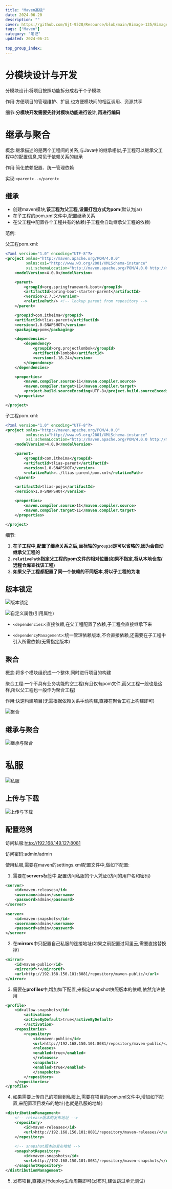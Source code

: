 ```yaml
---
title: "Maven高级"
date: 2024-06-20
description: ""
cover: https://github.com/Gjt-9520/Resource/blob/main/Bimage-135/Bimage51.jpg?raw=true
tags: ["Maven"]
category: "笔记"
updated: 2024-06-21
  
top_group_index: 
---
```


# 分模块设计与开发

分模块设计:将项目按照功能拆分成若干个子模块

作用:方便项目的管理维护、扩展,也方便模块间的相互调用、资源共享

细节:**分模块开发需要先针对模块功能进行设计,再进行编码**

# 继承与聚合

概念:继承描述的是两个工程间的关系,与Java中的继承相似,子工程可以继承父工程中的配置信息,常见于依赖关系的继承

作用:简化依赖配置、统一管理依赖

实现:`<parent>..</parent>`

## 继承

- 创建maven模块,**该工程为父工程,设置打包方式为pom**(默认为jar)                 
- 在子工程的pom.xml文件中,配置继承关系            
- 在父工程中配置各个工程共有的依赖(子工程会自动继承父工程的依赖)

范例:

父工程pom.xml:

```xml
<?xml version="1.0" encoding="UTF-8"?>
<project xmlns="http://maven.apache.org/POM/4.0.0"
         xmlns:xsi="http://www.w3.org/2001/XMLSchema-instance"
         xsi:schemaLocation="http://maven.apache.org/POM/4.0.0 http://maven.apache.org/xsd/maven-4.0.0.xsd">
    <modelVersion>4.0.0</modelVersion>

    <parent>
        <groupId>org.springframework.boot</groupId>
        <artifactId>spring-boot-starter-parent</artifactId>
        <version>2.7.5</version>
        <relativePath/> <!-- lookup parent from repository -->
    </parent>

    <groupId>com.itheima</groupId>
    <artifactId>tlias-parent</artifactId>
    <version>1.0-SNAPSHOT</version>
    <packaging>pom</packaging>

    <dependencies>
        <dependency>
            <groupId>org.projectlombok</groupId>
            <artifactId>lombok</artifactId>
            <version>1.18.24</version>
        </dependency>
    </dependencies>

    <properties>
        <maven.compiler.source>11</maven.compiler.source>
        <maven.compiler.target>11</maven.compiler.target>
        <project.build.sourceEncoding>UTF-8</project.build.sourceEncoding>
    </properties>

</project>
```

子工程pom.xml:

```xml
<?xml version="1.0" encoding="UTF-8"?>
<project xmlns="http://maven.apache.org/POM/4.0.0"
         xmlns:xsi="http://www.w3.org/2001/XMLSchema-instance"
         xsi:schemaLocation="http://maven.apache.org/POM/4.0.0 http://maven.apache.org/xsd/maven-4.0.0.xsd">
    <modelVersion>4.0.0</modelVersion>

    <parent>
        <groupId>com.itheima</groupId>
        <artifactId>tlias-parent</artifactId>
        <version>1.0-SNAPSHOT</version>
        <relativePath>../tlias-parent/pom.xml</relativePath>
    </parent>

    <artifactId>tlias-pojo</artifactId>
    <version>1.0-SNAPSHOT</version>

    <properties>
        <maven.compiler.source>11</maven.compiler.source>
        <maven.compiler.target>11</maven.compiler.target>
    </properties>

</project>
```

细节:
1. **在子工程中,配置了继承关系之后,坐标轴的`groupId`是可以省略的,因为会自动继承父工程的**
2. **`relativePath`指定父工程的pom文件的相对位置(如果不指定,将从本地仓库/远程仓库查找该工程)**
3. **如果父子工程都配置了同一个依赖的不同版本,将以子工程的为准**

## 版本锁定

![版本锁定](../images/Maven版本锁定.png)

![自定义属性(引用属性)](../images/自定义属性(引用属性).png)

- `<dependencies>`:直接依赖,在父工程配置了依赖,子工程会直接继承下来

- `<dependencyManagement>`:统一管理依赖版本,不会直接依赖,还需要在子工程中引入所需依赖(无需指定版本)

## 聚合

概念:将多个模块组织成一个整体,同时进行项目的构建

聚合工程:一个不具有业务功能的空工程(有且仅有pom文件,而父工程一般也是这样,所以父工程也一般作为聚合工程)

作用:快速构建项目(无需根据依赖关系手动构建,直接在聚合工程上构建即可)

![聚合](../images/Maven聚合.png)

## 继承与聚合

![继承与聚合](../images/继承与聚合.png)

# 私服

![私服](../images/Maven私服.png)

## 上传与下载

![上传与下载](../images/Maven私服上传与下载.png)

## 配置范例

访问私服:http://192.168.149.127:8081

访问密码:admin/admin

使用私服,需要在maven的settings.xml配置文件中,做如下配置:

1. 需要在**servers**标签中,配置访问私服的个人凭证(访问的用户名和密码)

```xml
<server>
    <id>maven-releases</id>
    <username>admin</username>
    <password>admin</password>
</server>
    
<server>
    <id>maven-snapshots</id>
    <username>admin</username>
    <password>admin</password>
</server>
```

2. 在**mirrors**中只配置自己私服的连接地址(如果之前配置过阿里云,需要直接替换掉)

```xml
<mirror>
    <id>maven-public</id>
    <mirrorOf>*</mirrorOf>
    <url>http://192.168.150.101:8081/repository/maven-public/</url>
</mirror>
```

3. 需要在**profiles**中,增加如下配置,来指定snapshot快照版本的依赖,依然允许使用

```xml
<profile>
    <id>allow-snapshots</id>
        <activation>
        <activeByDefault>true</activeByDefault>
        </activation>
    <repositories>
        <repository>
            <id>maven-public</id>
            <url>http://192.168.150.101:8081/repository/maven-public/</url>
            <releases>
            <enabled>true</enabled>
            </releases>
            <snapshots>
            <enabled>true</enabled>
            </snapshots>
        </repository>
    </repositories>
</profile>
```

4. 如果需要上传自己的项目到私服上,需要在项目的pom.xml文件中,增加如下配置,来配置项目发布的地址(也就是私服的地址)

```xml
<distributionManagement>
    <!-- release版本的发布地址 -->
    <repository>
        <id>maven-releases</id>
        <url>http://192.168.150.101:8081/repository/maven-releases/</url>
    </repository>
    
    <!-- snapshot版本的发布地址 -->
    <snapshotRepository>
        <id>maven-snapshots</id>
        <url>http://192.168.150.101:8081/repository/maven-snapshots/</url>
    </snapshotRepository>
</distributionManagement>
```

5. 发布项目,直接运行deploy生命周期即可(发布时,建议跳过单元测试)